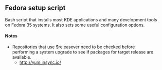 ## Fedora setup script
Bash script that installs most KDE applications and many development tools on
Fedora 35 systems. It also sets some useful configuration options.

#### Notes
- Repositories that use $releasever need to be checked before performing a
system upgrade to see if packages for target release are available.
  - http://yum.insync.io/

